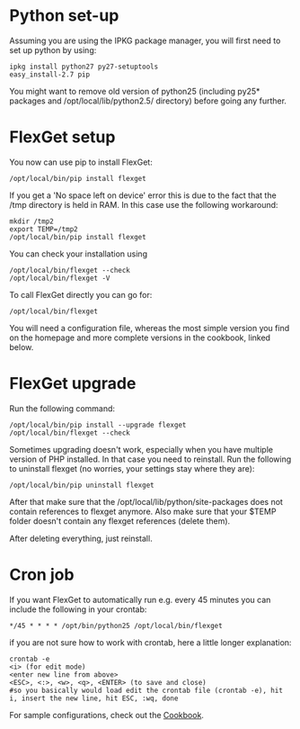 # Python set-up

Assuming you are using the IPKG package manager, you will first need to set up python by using:
```
ipkg install python27 py27-setuptools
easy_install-2.7 pip
```

You might want to remove old version of python25 (including py25* packages and /opt/local/lib/python2.5/ directory) before going any further.

# FlexGet setup

You now can use pip to install FlexGet:

```
/opt/local/bin/pip install flexget
```

If you get a 'No space left on device' error this is due to the fact that the /tmp directory is held in RAM. In this case use the following workaround:

```
mkdir /tmp2
export TEMP=/tmp2
/opt/local/bin/pip install flexget
```

You can check your installation using

```
/opt/local/bin/flexget --check
/opt/local/bin/flexget -V
```

To call FlexGet directly you can go for:

```
/opt/local/bin/flexget
```

You will need a configuration file, whereas the most simple version you find on the homepage and more complete versions in the cookbook, linked below.

# FlexGet upgrade

Run the following command:
```
/opt/local/bin/pip install --upgrade flexget
/opt/local/bin/flexget --check
```

Sometimes upgrading doesn't work, especially when you have multiple version of PHP installed. In that case you need to reinstall. Run the following to uninstall flexget (no worries, your settings stay where they are):
```
/opt/local/bin/pip uninstall flexget
```

After that make sure that the /opt/local/lib/python<version>/site-packages does not contain references to flexget anymore. Also make sure that your $TEMP folder doesn't contain any flexget references (delete them).

After deleting everything, just reinstall.

# Cron job

If you want FlexGet to automatically run e.g. every 45 minutes you can include the following in your crontab:

```
*/45 * * * * /opt/bin/python25 /opt/local/bin/flexget
```

if you are not sure how to work with crontab, here a little longer explanation:

```
crontab -e
<i> (for edit mode)
<enter new line from above>
<ESC>, <:>, <w>, <q>, <ENTER> (to save and close)
#so you basically would load edit the crontab file (crontab -e), hit i, insert the new line, hit ESC, :wq, done
```

For sample configurations, check out the [Cookbook](/Cookbook).